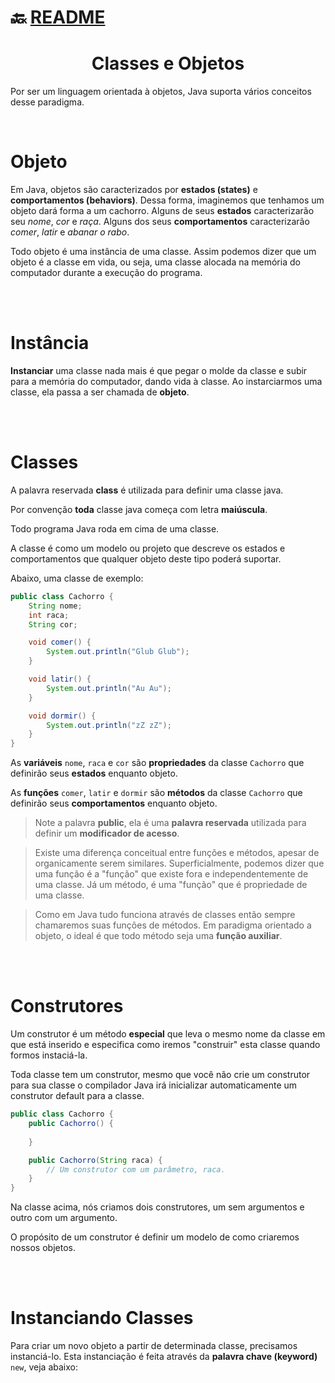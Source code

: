 # :back: [README](../../../README.md#programming-languages)

<h1 align="center">
    Classes e Objetos
</h1>

Por ser um linguagem orientada à objetos, Java suporta vários conceitos desse paradigma.

<br>

# Objeto
Em Java, objetos são caracterizados por **estados (states)** e **comportamentos (behaviors)**. Dessa forma, imaginemos que tenhamos um objeto dará forma a um cachorro. Alguns de seus **estados** caracterizarão seu *nome*, *cor* e *raça*. Alguns dos seus **comportamentos** caracterizarão *comer*, *latir* e *abanar o rabo*.

Todo objeto é uma instância de uma classe. Assim podemos dizer que um objeto é a classe em vida, ou seja, uma classe alocada na memória do computador durante a execução do programa.

<br>
<br>

# Instância
**Instanciar** uma classe nada mais é que pegar o molde da classe e subir para a memória do computador, dando vida à classe. Ao instarciarmos uma classe, ela passa a ser chamada de **objeto**.

<br>
<br>

# Classes
A palavra reservada **class** é utilizada para definir uma classe java.

Por convenção **toda** classe java começa com letra **maiúscula**.

Todo programa Java roda em cima de uma classe.

A classe é como um modelo ou projeto que descreve os estados e comportamentos que qualquer objeto deste tipo poderá suportar.

Abaixo, uma classe de exemplo: 

```java
public class Cachorro {
    String nome;
    int raca;
    String cor;

    void comer() {
        System.out.println("Glub Glub");
    }

    void latir() {
        System.out.println("Au Au");
    }

    void dormir() {
        System.out.println("zZ zZ");
    }
}
```

As **variáveis** `nome`, `raca` e `cor` são **propriedades** da classe `Cachorro` que definirão seus **estados** enquanto objeto.

As **funções** `comer`, `latir` e `dormir` são **métodos** da classe `Cachorro` que definirão seus **comportamentos** enquanto objeto.

> Note a palavra **public**, ela é uma **palavra reservada** utilizada para definir um **modificador de acesso**.

> Existe uma diferença conceitual entre funções e métodos, apesar de organicamente serem similares. Superficialmente, podemos dizer que uma função é a "função" que existe fora e independentemente de uma classe. Já um método, é uma "função" que é propriedade de uma classe.

> Como em Java tudo funciona através de classes então sempre chamaremos suas funções de métodos.
> Em paradigma orientado a objeto, o ideal é que todo método seja uma **função auxiliar**.

<br>
<br>

# Construtores
Um construtor é um método **especial** que leva o mesmo nome da classe em que está inserido e especifica como iremos "construir" esta classe quando formos instaciá-la.

Toda classe tem um construtor, mesmo que você não crie um construtor para sua classe o compilador Java irá inicializar automaticamente um construtor default para a classe.

```java
public class Cachorro {
    public Cachorro() {
        
    }

    public Cachorro(String raca) {
        // Um construtor com um parâmetro, raca.
    }
}
```

Na classe acima, nós criamos dois construtores, um sem argumentos e outro com um argumento.

O propósito de um construtor é definir um modelo de como criaremos nossos objetos.

<br>
<br>

# Instanciando Classes
Para criar um novo objeto a partir de determinada classe, precisamos instanciá-lo. Esta instanciação é feita através da **palavra chave (keyword)** `new`, veja abaixo:

```java

```

